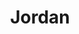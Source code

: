 ---
title: "Jordan"
hashtag: "jordan"
cities:
  - Amman
layout: hashtag
tags:
  - Country
  - Middle East
---